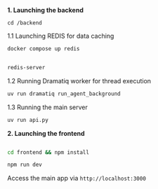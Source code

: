 
**1. Launching the backend**

```
cd /backend
```

1.1 Launching REDIS for data caching


```bash
docker compose up redis


redis-server
```


1.2 Running Dramatiq worker for thread execution

```bash
uv run dramatiq run_agent_background
```

1.3 Running the main server

```bash
uv run api.py
```

**2. Launching the frontend**

```bash

cd frontend && npm install

npm run dev
```


Access the main app via `http://localhost:3000`